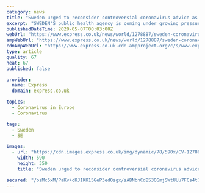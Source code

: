 ```yaml
---
category: news
title: "Sweden urged to reconsider controversial coronavirus advice as infections rise sharply"
excerpt: "SWEDEN'S public health agency is coming under growing pressure to change its advice on self-isolation for people suspected of having the coronavirus."
publishedDateTime: 2020-05-07T00:03:00Z
webUrl: "https://www.express.co.uk/news/world/1278887/sweden-coronavirus-news-covid-19-infection-death-rates-self-isolation-advice-WHO-tegnell"
ampWebUrl: "https://www.express.co.uk/news/world/1278887/sweden-coronavirus-news-covid-19-infection-death-rates-self-isolation-advice-WHO-tegnell/amp"
cdnAmpWebUrl: "https://www-express-co-uk.cdn.ampproject.org/c/s/www.express.co.uk/news/world/1278887/sweden-coronavirus-news-covid-19-infection-death-rates-self-isolation-advice-WHO-tegnell/amp"
type: article
quality: 67
heat: 67
published: false

provider:
  name: Express
  domain: express.co.uk

topics:
  - Coronavirus in Europe
  - Coronavirus

tags:
  - Sweden
  - SE

images:
  - url: "https://cdn.images.express.co.uk/img/dynamic/78/590x/CV-1278887.jpg?r=1588809623751"
    width: 590
    height: 350
    title: "Sweden urged to reconsider controversial coronavirus advice as infections rise sharply"

secured: "/ozMc5xM/PaKv+cKJIKK15GeP3ed0sgx/sABNbnCdB53OGmjSWtUUu7FCs4t7oIQkVVjzpopd4Xh5Z/8g2McCHBhiDXuKrNuKN9L7F+Un1qP2cpnEo2HSYplRG8oVnFRPPw94cug2zin33K0a2Gt9zAFiRqxDOm86KSfIs7g/dzeax3zzkWqnaI55EtqLMHtZNcvvzrC+0bwj8QVZKNCi7GCNDmNoYxOrjDbXHYTeIJpYjPy3AEkHH/c2vM9w4wCYcSTpcrrvDjSa4TWFWfa5/xOI937v3Ne0+ZXKjNg4fTuU7nVUyV4tkkH6aYS9qj+gV2e9rVeeCt4nNtOBl1FDq9Es9bYO9Y9W/MPqKlFJalyRYPYjI5Wp4/OCkbdKs6ILjM4odg1jxC2mc2QEkUop52suaToGjYVAmiLCOFW//fbENdGGFdtQB2gFXuCFNNRbpx7fL0YaLN5yDUM4EjnU73fJacLpLlIkHpKCvreyR8=;lY5hXz32PWElz8jT5wGCRw=="
---
```


